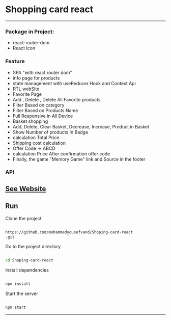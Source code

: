 # Shopping card react

---

### Package in Project:

- react-router-dom
- React Icon

### Feature

- SPA "with react router dom"
- info page for products
- state management with useReducer Hook and Context Api
- RTL webSite
- Favorite Page
- Add , Delete , Delete All Favorite products
- Filter Based on category
- Filter Based on Products Name
- Full Responsive in All Device
- ‌Basket shopping
- Add, Delete, Clear Basket, Decrease, Increase, Product in Basket
- Show Number of products In Badge
- calculation Total Price
- Shipping cost calculation
- Offer Code => ABCD
- calculation Price After confirmation offer code
- Finally, the game "Memory Game" link and Source in the footer

### API

## [See Website](https://product-shopping-react.netlify.app/)

## Run

Clone the project

```bash

https://github.com/mohammadyousefvand/Shoping-card-react
.git

```

Go to the project directory

```bash

cd Shoping-card-react


```

Install dependencies

```bash

npm install

```

Start the server

```bash

npm start

```

---
 
